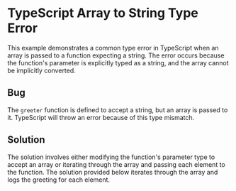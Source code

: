 # TypeScript Array to String Type Error

This example demonstrates a common type error in TypeScript when an array is passed to a function expecting a string. The error occurs because the function's parameter is explicitly typed as a string, and the array cannot be implicitly converted.

## Bug

The `greeter` function is defined to accept a string, but an array is passed to it. TypeScript will throw an error because of this type mismatch.

## Solution

The solution involves either modifying the function's parameter type to accept an array or iterating through the array and passing each element to the function.  The solution provided below iterates through the array and logs the greeting for each element.